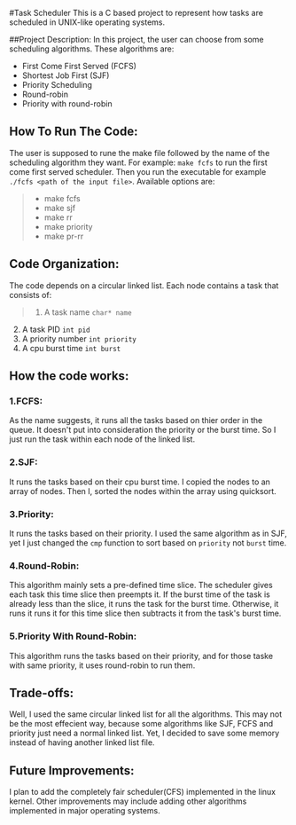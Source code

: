#Task Scheduler
This is a C based project to represent how tasks are scheduled in UNIX-like operating systems.


##Project Description:
In this project, the user can choose from some scheduling algorithms. These algorithms are:
	
* First Come First Served (FCFS)
* Shortest Job First (SJF)
* Priority Scheduling
* Round-robin
* Priority with round-robin


## How To Run The Code:
The user is supposed to rune the make file followed by the name of the scheduling algorithm they want. For example:
`make fcfs` to run the first come first served scheduler. Then you run the executable for example `./fcfs <path of the input file>`. Available options are:
> * make fcfs
> * make sjf
> * make rr
> * make priority
> * make pr-rr

## Code Organization:
The code depends on a circular linked list.
	 Each node contains a task that consists of:
> 1. A task name `char* name`
2. A task PID `int pid`
3. A priority number `int priority`
4. A cpu burst time `int burst`

## How the code works:
###  1.FCFS:

As the name suggests, it runs all the tasks based on thier order in the queue. It doesn't put into consideration the priority or the burst time. So I just run the task within each node of the linked list.


###  2.SJF:
It runs the tasks based on their cpu burst time. I copied the nodes to an array of nodes. Then I, sorted the nodes within the array using quicksort.


###  3.Priority:
It runs the tasks based on their priority. I used the same algorithm as in SJF, yet I just changed the `cmp` function to sort based on `priority` not `burst` time.

###  4.Round-Robin:
This algorithm mainly sets a pre-defined time slice. The scheduler gives each task this time slice then preempts it. If the burst time of the task is already less than the slice, it runs the task for the burst time. Otherwise, it runs it runs it for this time slice then subtracts it from the task's burst time.

###  5.Priority With Round-Robin:
This algorithm runs the tasks based on their priority, and for those taske with same priority, it uses round-robin to run them.

## Trade-offs:
Well, I used the same circular linked list for all the algorithms. This may not be the most effecient way, because some algorithms like SJF, FCFS and priority just need a normal linked list. Yet, I decided to save some memory instead of having another linked list file.

## Future Improvements:
I plan to add the completely fair scheduler(CFS) implemented in the linux kernel. Other improvements may include adding other algorithms implemented in major operating systems.